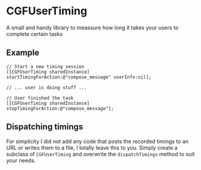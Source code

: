 CGFUserTiming
===
A small and handy library to meassure how long it takes your users to complete certain tasks

## Example

```objc
// Start a new timing session
[[CGFUserTiming sharedInstance] startTimingForAction:@"compose_message" userInfo:nil];

// ... user is doing stuff ...

// User finished the task
[[CGFUserTiming sharedInstance] stopTimingForAction:@"compose_message"];

```

## Dispatching timings
For simplicity I did not add any code that posts the recorded timings to an URL or writes them to a file, I totally leave this to you. Simply create a subclass of `CGFUserTiming` and overwrite the `dispatchTimings` method to suit your needs.